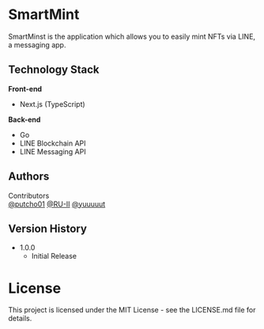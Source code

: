 # SmartMint
 SmartMinst is the application which allows you to easily mint NFTs via LINE, a messaging app.

## Technology Stack
**Front-end**
- Next.js (TypeScript)

**Back-end**
- Go
- LINE Blockchain API
- LINE Messaging API

## Authors
Contributors \
[@putcho01](https://github.com/putcho01)
[@RU-II](https://github.com/RU-II)
[@yuuuuut](https://github.com/yuuuuut)

## Version History
- 1.0.0
  - Initial Release

# License
This project is licensed under the MIT License - see the LICENSE.md file for details.
